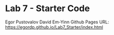 # Lab 7 - Starter Code
Egor Pustovalov
David Em-Yinn
Github Pages URL: https://egordp.github.io/Lab7_Starter/index.html
